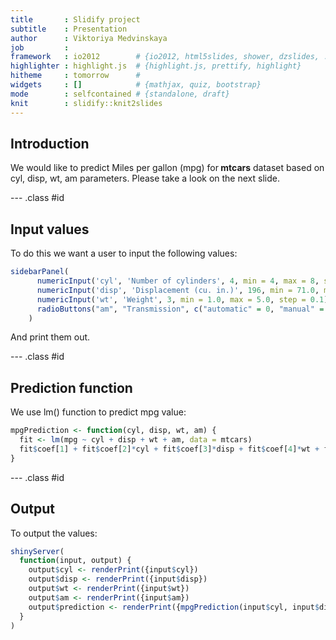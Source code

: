 ```yaml
---
title       : Slidify project
subtitle    : Presentation
author      : Viktoriya Medvinskaya
job         : 
framework   : io2012        # {io2012, html5slides, shower, dzslides, ...}
highlighter : highlight.js  # {highlight.js, prettify, highlight}
hitheme     : tomorrow      # 
widgets     : []            # {mathjax, quiz, bootstrap}
mode        : selfcontained # {standalone, draft}
knit        : slidify::knit2slides
---
```


## Introduction

We would like to predict Miles per gallon (mpg) for<b> mtcars</b> dataset based on cyl, disp, wt, am parameters. Please take a look on the next slide.

--- .class #id 

## Input values

To do this we want a user to input the following values:


```r
sidebarPanel(
      numericInput('cyl', 'Number of cylinders', 4, min = 4, max = 8, step = 1),
      numericInput('disp', 'Displacement (cu. in.)', 196, min = 71.0, max = 472.0, step = 1),
      numericInput('wt', 'Weight', 3, min = 1.0, max = 5.0, step = 0.1),
      radioButtons("am", "Transmission", c("automatic" = 0, "manual" = 1))
    )
```
    
And print them out.

--- .class #id 

## Prediction function

We use lm() function to predict mpg value:


```r
mpgPrediction <- function(cyl, disp, wt, am) {
  fit <- lm(mpg ~ cyl + disp + wt + am, data = mtcars)
  fit$coef[1] + fit$coef[2]*cyl + fit$coef[3]*disp + fit$coef[4]*wt + fit$coef[5]*as.numeric(am)
}
```

--- .class #id 

## Output

To output the values:


```r
shinyServer(
  function(input, output) {
    output$cyl <- renderPrint({input$cyl})
    output$disp <- renderPrint({input$disp})
    output$wt <- renderPrint({input$wt})
    output$am <- renderPrint({input$am})
    output$prediction <- renderPrint({mpgPrediction(input$cyl, input$disp, input$wt, input$am)})
  }
)
```
